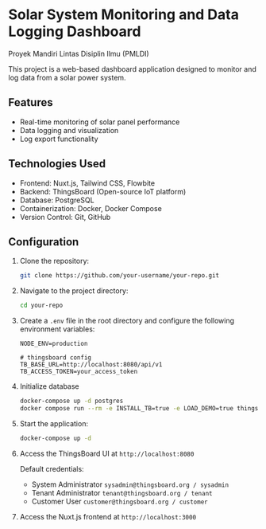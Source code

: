 # Solar System Monitoring and Data Logging Dashboard

Proyek Mandiri Lintas Disiplin Ilmu (PMLDI)

This project is a web-based dashboard application designed to monitor and log data from a solar power system.

## Features
- Real-time monitoring of solar panel performance
- Data logging and visualization
- Log export functionality

## Technologies Used
- Frontend: Nuxt.js, Tailwind CSS, Flowbite
- Backend: ThingsBoard (Open-source IoT platform)
- Database: PostgreSQL
- Containerization: Docker, Docker Compose
- Version Control: Git, GitHub

## Configuration

1. Clone the repository:
   ```bash
   git clone https://github.com/your-username/your-repo.git
   ```

2. Navigate to the project directory:
   ```bash
   cd your-repo
   ```

3. Create a `.env` file in the root directory and configure the following environment variables:
   ```env
   NODE_ENV=production

   # thingsboard config
   TB_BASE_URL=http://localhost:8080/api/v1
   TB_ACCESS_TOKEN=your_access_token
   ```

4. Initialize database
    ```bash
    docker-compose up -d postgres
    docker compose run --rm -e INSTALL_TB=true -e LOAD_DEMO=true thingsboard-ce
    ```

5. Start the application:
   ```bash
   docker-compose up -d
   ```

6. Access the ThingsBoard UI at `http://localhost:8080`

    Default credentials:
    - System Administrator `sysadmin@thingsboard.org / sysadmin`
    - Tenant Administrator `tenant@thingsboard.org / tenant`
    - Customer User `customer@thingsboard.org / customer`

7. Access the Nuxt.js frontend at `http://localhost:3000`
